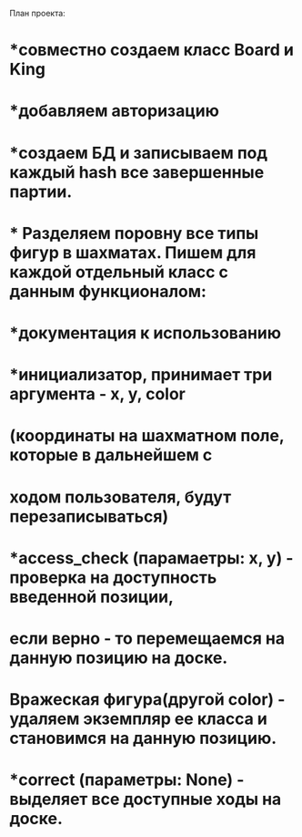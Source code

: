 План проекта:
# *совместно создаем класс Board и King
# *добавляем авторизацию
# *создаем БД и записываем под каждый hash все завершенные партии.
# * Разделяем поровну все типы фигур в шахматаx. Пишем для каждой отдельный класс с данным функционалом:
#    *документация к использованию
#    *инициализатор, принимает три аргумента - x, y, color
#    (координаты на шахматном поле, которые в дальнейшем с 
#    ходом пользователя, будут перезаписываться)
#    *access_check (парамаетры: x, y) - проверка на доступность введенной позиции,
#    если верно - то перемещаемся на данную позицию на доске.
#    Вражеская фигура(другой color) - удаляем экземпляр ее класса и становимся на данную позицию. 
#    *correct (параметры: None) - выделяет все доступные ходы на доске.

